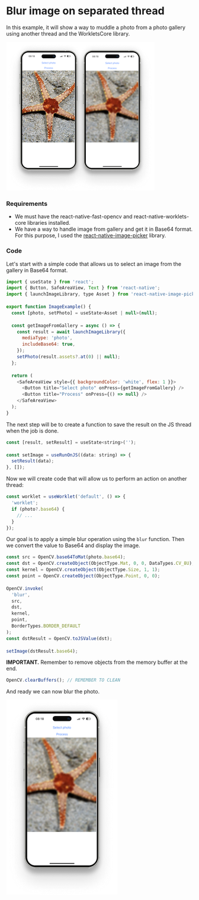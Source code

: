 # Blur image on separated thread

In this example, it will show a way to muddle a photo from a photo gallery using another thread and the WorkletsCore library.

![Example result](../../images/blur-phones.png)

### Requirements

- We must have the react-native-fast-opencv and react-native-worklets-core libraries installed.
- We have a way to handle image from gallery and get it in Base64 format. For this purpose, I used the [react-native-image-picker](https://github.com/react-native-image-picker/react-native-image-picker) library.

### Code

Let's start with a simple code that allows us to select an image from the gallery in Base64 format.

```js
import { useState } from 'react';
import { Button, SafeAreaView, Text } from 'react-native';
import { launchImageLibrary, type Asset } from 'react-native-image-picker';

export function ImageExample() {
  const [photo, setPhoto] = useState<Asset | null>(null);

  const getImageFromGallery = async () => {
    const result = await launchImageLibrary({
      mediaType: 'photo',
      includeBase64: true,
    });
    setPhoto(result.assets?.at(0) || null);
  };

  return (
    <SafeAreaView style={{ backgroundColor: 'white', flex: 1 }}>
      <Button title="Select photo" onPress={getImageFromGallery} />
      <Button title="Process" onPress={() => null} />
    </SafeAreaView>
  );
}
```

The next step will be to create a function to save the result on the JS thread when the job is done.

```js
const [result, setResult] = useState<string>('');

const setImage = useRunOnJS((data: string) => {
  setResult(data);
}, []);
```

Now we will create code that will allow us to perform an action on another thread:

```js
const worklet = useWorklet('default', () => {
  'worklet';
  if (photo?.base64) {
    // ...
  }
});
```

Our goal is to apply a simple blur operation using the `blur` function. Then we convert the value to Base64 and display the image.

```js
const src = OpenCV.base64ToMat(photo.base64);
const dst = OpenCV.createObject(ObjectType.Mat, 0, 0, DataTypes.CV_8U);
const kernel = OpenCV.createObject(ObjectType.Size, 1, 1);
const point = OpenCV.createObject(ObjectType.Point, 0, 0);

OpenCV.invoke(
  'blur',
  src,
  dst,
  kernel,
  point,
  BorderTypes.BORDER_DEFAULT
);
const dstResult = OpenCV.toJSValue(dst);

setImage(dstResult.base64);
```

**IMPORTANT.** Remember to remove objects from the memory buffer at the end.

```js
OpenCV.clearBuffers(); // REMEMBER TO CLEAN
```

And ready we can now blur the photo.

![Example result](../../images/blur-example.png)